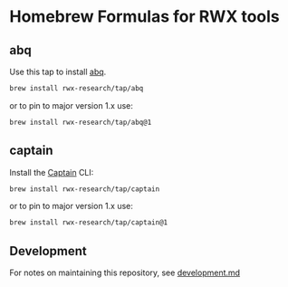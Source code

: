 # Homebrew Formulas for RWX tools

## abq

Use this tap to install [abq](https://www.rwx.com/abq).

```bash
brew install rwx-research/tap/abq
```

or to pin to major version 1.x use:

```bash
brew install rwx-research/tap/abq@1
```

## captain

Install the [Captain](https://www.rwx.com/captain) CLI:


```bash
brew install rwx-research/tap/captain
```

or to pin to major version 1.x use:

```bash
brew install rwx-research/tap/captain@1
```

## Development

For notes on maintaining this repository, see [development.md](development.md)

